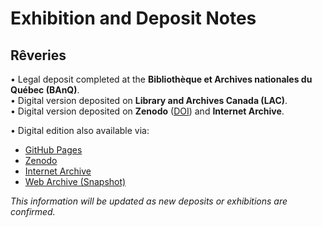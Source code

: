 # Exhibition and Deposit Notes

## Rêveries ##
 
• Legal deposit completed at the **Bibliothèque et Archives nationales du Québec (BAnQ)**.  
• Digital version deposited on **Library and Archives Canada (LAC)**.  
• Digital version deposited on **Zenodo** ([DOI](https://doi.org/10.5281/zenodo.15120261)) and **Internet Archive**.  

• Digital edition also available via:
  - [GitHub Pages](https://gauvreauyves.github.io/FineArtBooks/Reveries/)
  - [Zenodo](https://doi.org/10.5281/zenodo.15120261)
  - [Internet Archive](https://archive.org/details/reveries-by-yves-gauvreau)
  - [Web Archive (Snapshot)](https://web.archive.org/web/20250401000000/https://gauvreauyves.github.io/FineArtBooks/Reveries/)

*This information will be updated as new deposits or exhibitions are confirmed.*




